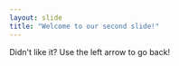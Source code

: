 ```yaml
---
layout: slide
title: "Welcome to our second slide!"
---
```

Didn't like it?
Use the left arrow to go back!
